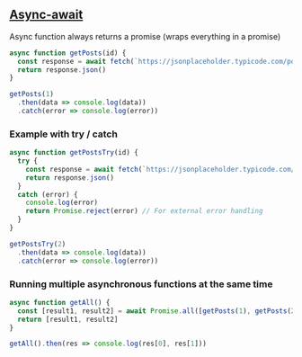 ## [Async-await](https://developer.mozilla.org/en-US/docs/Web/JavaScript/Reference/Statements/async_function)

Async function always returns a promise (wraps everything in a promise)

```javascript
async function getPosts(id) {
  const response = await fetch(`https://jsonplaceholder.typicode.com/posts/${id}`) // Multiple await are always executed sequentially
  return response.json()
}

getPosts(1)
  .then(data => console.log(data))
  .catch(error => console.log(error))
```

### Example with try / catch

```javascript
async function getPostsTry(id) {
  try {
    const response = await fetch(`https://jsonplaceholder.typicode.com/posts/${id}`)
    return response.json()
  } 
  catch (error) {
    console.log(error)
    return Promise.reject(error) // For external error handling
  }
}

getPostsTry(2)
  .then(data => console.log(data))
  .catch(error => console.log(error))
```

### Running multiple asynchronous functions at the same time

```javascript
async function getAll() {
  const [result1, result2] = await Promise.all([getPosts(1), getPosts(2)])
  return [result1, result2]
}

getAll().then(res => console.log(res[0], res[1]))
```
